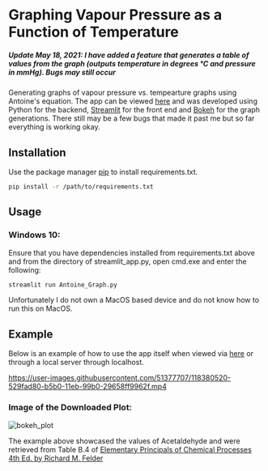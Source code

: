 # Graphing Vapour Pressure as a Function of Temperature 

##### Update May 18, 2021: I have added a feature that generates a table of values from the graph (outputs temperature in degrees °C and pressure in mmHg). Bugs may still occur

Generating graphs of vapour pressure vs. tempearture graphs using Antoine's equation. The app can be viewed [here](https://share.streamlit.io/thomaslee01/vapourpressuregraph) and was developed using Python for the backend, [Streamlit](https://streamlit.io/) for the front end and [Bokeh](https://bokeh.org/) for the graph generations. There still may be a few bugs that made it past me but so far everything is working okay. 

## Installation

Use the package manager [pip](https://pip.pypa.io/en/stable/) to install requirements.txt.

```bash
pip install -r /path/to/requirements.txt
```

## Usage

### Windows 10:

Ensure that you have dependencies installed from requirements.txt above and from the directory of streamlit_app.py, open cmd.exe and enter the following:

```bash
streamlit run Antoine_Graph.py
```
Unfortunately I do not own a MacOS based device and do not know how to run this on MacOS. 

## Example 
Below is an example of how to use the app itself when viewed via [here](https://share.streamlit.io/thomaslee01/vapourpressuregraph/Antoine_Graph.py) or through a
local server through localhost.

https://user-images.githubusercontent.com/51377707/118380520-529fad80-b5b0-11eb-99b0-29658ff9962f.mp4

### Image of the Downloaded Plot:
![bokeh_plot](https://user-images.githubusercontent.com/51377707/118383936-6b1fc000-b5d0-11eb-8e0f-b9596c34f182.png)


The example above showcased the values of Acetaldehyde and were retrieved from Table B.4 of [Elementary Principals of Chemical Processes 4th Ed. by Richard M. Felder](https://www.wiley.com/en-ca/Elementary+Principles+of+Chemical+Processes%2C+4th+Edition-p-9781119192107)
